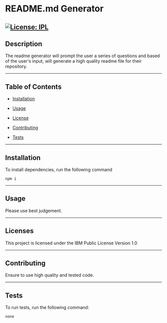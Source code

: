 # README.md Generator
[![License: IPL](https://img.shields.io/badge/License-IPL%201.0-blue.svg)](https://opensource.org/licenses/IPL-1.0)
---

## Description

The readme generator will prompt the user a series of questions and based of the user's input, will generate a high quality readme file for their repository.

---

## Table of Contents

* [Installation](#installation)

* [Usage](#usage)

* [License](#license)

* [Contributing](#contributing)

* [Tests](#tests)

---

## Installation

To install dependencies, run the following command

```
npm i
```

---
## Usage

Please use best judgement.

---

## Licenses

This project is licensed under the IBM Public License Version 1.0

---

## Contributing

Ensure to use high quality and tested code.

---

## Tests

To run tests, run the following command:

```
none
```

  
